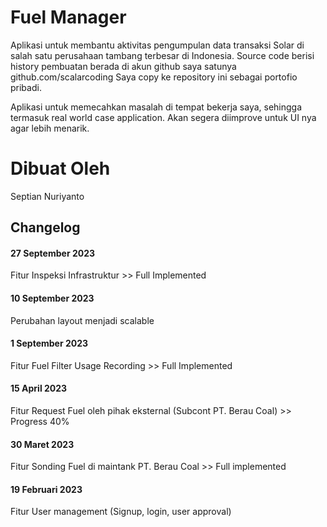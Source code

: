# Fuel Manager

Aplikasi untuk membantu aktivitas pengumpulan data transaksi Solar di salah satu perusahaan tambang terbesar di Indonesia.
Source code berisi history pembuatan berada di akun github saya satunya github.com/scalarcoding
Saya copy ke repository ini sebagai portofio pribadi.

Aplikasi untuk memecahkan masalah di tempat bekerja saya, sehingga termasuk real world case application.
Akan segera diimprove untuk UI nya agar lebih menarik.

# Dibuat Oleh
Septian Nuriyanto

## Changelog

#### 27 September 2023
Fitur Inspeksi Infrastruktur >> Full Implemented

#### 10 September 2023
Perubahan layout menjadi scalable

#### 1 September 2023
Fitur Fuel Filter Usage Recording >> Full Implemented

#### 15 April 2023
Fitur Request Fuel oleh pihak eksternal (Subcont PT. Berau Coal) >> Progress 40%

#### 30 Maret 2023 
Fitur Sonding Fuel di maintank PT. Berau Coal >> Full implemented

#### 19 Februari 2023
Fitur User management (Signup, login, user approval)



